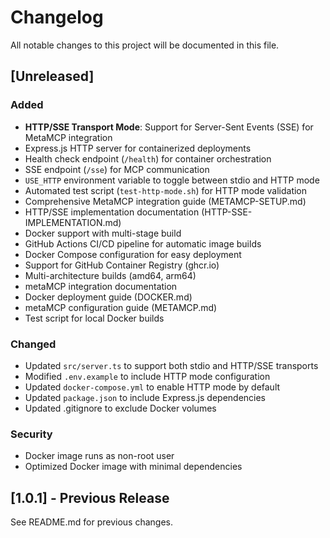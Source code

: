 # Changelog

All notable changes to this project will be documented in this file.

## [Unreleased]

### Added
- **HTTP/SSE Transport Mode**: Support for Server-Sent Events (SSE) for MetaMCP integration
- Express.js HTTP server for containerized deployments
- Health check endpoint (`/health`) for container orchestration
- SSE endpoint (`/sse`) for MCP communication
- `USE_HTTP` environment variable to toggle between stdio and HTTP mode
- Automated test script (`test-http-mode.sh`) for HTTP mode validation
- Comprehensive MetaMCP integration guide (METAMCP-SETUP.md)
- HTTP/SSE implementation documentation (HTTP-SSE-IMPLEMENTATION.md)
- Docker support with multi-stage build
- GitHub Actions CI/CD pipeline for automatic image builds
- Docker Compose configuration for easy deployment
- Support for GitHub Container Registry (ghcr.io)
- Multi-architecture builds (amd64, arm64)
- metaMCP integration documentation
- Docker deployment guide (DOCKER.md)
- metaMCP configuration guide (METAMCP.md)
- Test script for local Docker builds

### Changed
- Updated `src/server.ts` to support both stdio and HTTP/SSE transports
- Modified `.env.example` to include HTTP mode configuration
- Updated `docker-compose.yml` to enable HTTP mode by default
- Updated `package.json` to include Express.js dependencies
- Updated .gitignore to exclude Docker volumes

### Security
- Docker image runs as non-root user
- Optimized Docker image with minimal dependencies

## [1.0.1] - Previous Release

See README.md for previous changes.
